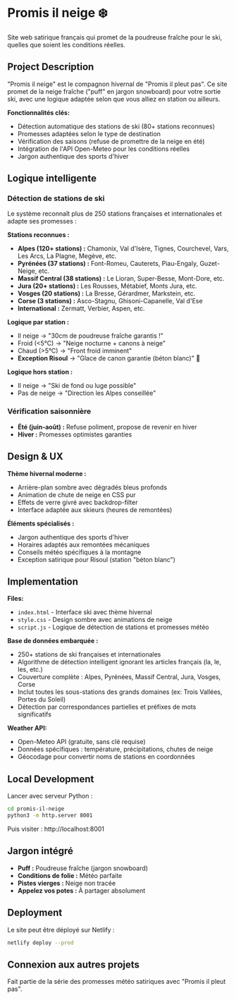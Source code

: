 # Promis il neige ❄️

Site web satirique français qui promet de la poudreuse fraîche pour le ski, quelles que soient les conditions réelles.

## Project Description

"Promis il neige" est le compagnon hivernal de "Promis il pleut pas". Ce site promet de la neige fraîche ("puff" en jargon snowboard) pour votre sortie ski, avec une logique adaptée selon que vous alliez en station ou ailleurs.

**Fonctionnalités clés:**
- Détection automatique des stations de ski (80+ stations reconnues)
- Promesses adaptées selon le type de destination
- Vérification des saisons (refuse de promettre de la neige en été)
- Intégration de l'API Open-Meteo pour les conditions réelles
- Jargon authentique des sports d'hiver

## Logique intelligente

### Détection de stations de ski
Le système reconnaît plus de 250 stations françaises et internationales et adapte ses promesses :

**Stations reconnues :** 
- **Alpes (120+ stations) :** Chamonix, Val d'Isère, Tignes, Courchevel, Vars, Les Arcs, La Plagne, Megève, etc.
- **Pyrénées (37 stations) :** Font-Romeu, Cauterets, Piau-Engaly, Guzet-Neige, etc.
- **Massif Central (38 stations) :** Le Lioran, Super-Besse, Mont-Dore, etc.
- **Jura (20+ stations) :** Les Rousses, Métabief, Monts Jura, etc.
- **Vosges (20 stations) :** La Bresse, Gérardmer, Markstein, etc.
- **Corse (3 stations) :** Asco-Stagnu, Ghisoni-Capanelle, Val d'Ese
- **International :** Zermatt, Verbier, Aspen, etc.

**Logique par station :**
- Il neige → "30cm de poudreuse fraîche garantis !"
- Froid (<5°C) → "Neige nocturne + canons à neige"
- Chaud (>5°C) → "Front froid imminent"
- **Exception Risoul** → "Glace de canon garantie (béton blanc)" 🧊

**Logique hors station :**
- Il neige → "Ski de fond ou luge possible"
- Pas de neige → "Direction les Alpes conseillée"

### Vérification saisonnière
- **Été (juin-août) :** Refuse poliment, propose de revenir en hiver
- **Hiver :** Promesses optimistes garanties

## Design & UX

**Thème hivernal moderne :**
- Arrière-plan sombre avec dégradés bleus profonds
- Animation de chute de neige en CSS pur
- Effets de verre givré avec backdrop-filter
- Interface adaptée aux skieurs (heures de remontées)

**Éléments spécialisés :**
- Jargon authentique des sports d'hiver
- Horaires adaptés aux remontées mécaniques
- Conseils météo spécifiques à la montagne
- Exception satirique pour Risoul (station "béton blanc")

## Implementation

**Files:**
- `index.html` - Interface ski avec thème hivernal
- `style.css` - Design sombre avec animations de neige
- `script.js` - Logique de détection de stations et promesses météo

**Base de données embarquée :**
- 250+ stations de ski françaises et internationales
- Algorithme de détection intelligent ignorant les articles français (la, le, les, etc.)
- Couverture complète : Alpes, Pyrénées, Massif Central, Jura, Vosges, Corse
- Inclut toutes les sous-stations des grands domaines (ex: Trois Vallées, Portes du Soleil)
- Détection par correspondances partielles et préfixes de mots significatifs

**Weather API:**
- Open-Meteo API (gratuite, sans clé requise)
- Données spécifiques : température, précipitations, chutes de neige
- Géocodage pour convertir noms de stations en coordonnées

## Local Development

Lancer avec serveur Python :
```bash
cd promis-il-neige
python3 -m http.server 8001
```

Puis visiter : http://localhost:8001

## Jargon intégré

- **Puff :** Poudreuse fraîche (jargon snowboard)
- **Conditions de folie :** Météo parfaite
- **Pistes vierges :** Neige non tracée
- **Appelez vos potes :** À partager absolument

## Deployment

Le site peut être déployé sur Netlify :
```bash
netlify deploy --prod
```

## Connexion aux autres projets

Fait partie de la série des promesses météo satiriques avec "Promis il pleut pas".